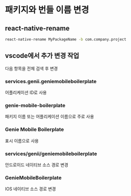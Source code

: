 # 패키지와 번들 이름 변경

## react-native-rename

```bash
react-native-rename MyPackageName -b com.company.project
```

## vscode에서 추가 변경 작업

다음 항목을 전체 검색 후 변경

### services.genii.geniemobileboilerplate

어플리케이션 ID로 사용

### genie-mobile-boilerplate

패키지 이름 또는 어플리케이션 이름으로 주로 사용

### Genie Mobile Boilerplate

표시 이름으로 사용

### services/genii/geniemobileboilerplate

안드로이드 네이티브 소스 경로 변경

### GenieMobileBoilerplate

IOS 네이티브 소스 경로 변경

